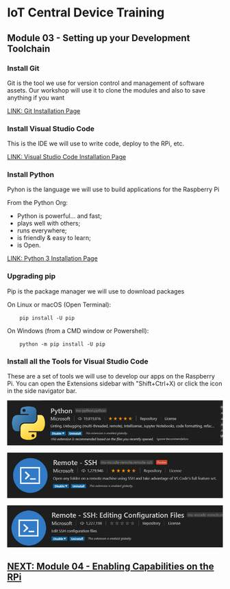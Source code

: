 # IoT Central Device Training
## Module 03 - Setting up your Development Toolchain

### Install Git
Git is the tool we use for version control and management of software assets. Our workshop will use it to clone the modules and also to save anything if you want

[LINK: Git Installation Page](https://git-scm.com/book/en/v2/Getting-Started-Installing-Git)

### Install Visual Studio Code
This is the IDE we will use to write code, deploy to the RPi, etc. 

[LINK: Visual Studio Code Installation Page](https://code.visualstudio.com/download)

### Install Python
Pyhon is the language we will use to build applications for the Raspberry Pi

From the Python Org: 
* Python is powerful... and fast;
* plays well with others; 
* runs everywhere; 
* is friendly & easy to learn; 
* is Open.

[LINK: Python 3 Installation Page](https://www.python.org/downloads/)

### Upgrading pip
Pip is the package manager we will use to download packages

On Linux or macOS (Open Terminal):
```
    pip install -U pip
```
On Windows (from a CMD window or Powershell):
```
    python -m pip install -U pip
```

### Install all the Tools for Visual Studio Code
These are a set of tools we will use to develop our apps on the Raspberry Pi. You can open the Extensions sidebar with "Shift+Ctrl+X) or click the icon in the side navigator bar.

![alt text](../Assets/vs-code-python.png "VS Code Python")

![alt text](../Assets/vs-code-remote-ssh.png "VS Code Remote SSH")

![alt text](../Assets/vs-code-remote-edit.png "VS Code Remote SSH Edit")

## [NEXT: Module 04 - Enabling Capabilities on the RPi](../Module04/README.md)